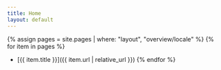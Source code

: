 ```yaml
---
title: Home
layout: default
---
```

{% assign pages = site.pages | where: "layout", "overview/locale" %}
{% for item in pages %}
- [{{ item.title }}]({{ item.url | relative_url }})
{% endfor %}